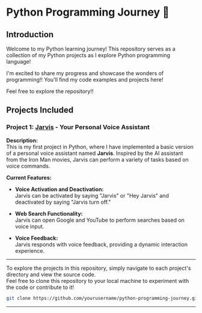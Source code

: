 # Python Programming Journey 🚀

## Introduction

Welcome to my Python learning journey! This repository serves as a collection of my Python projects as I explore Python programming language!

I'm excited to share my progress and showcase the wonders of programming!! You'll find my code examples and projects here!

Feel free to explore the repository!!

## Projects Included

### Project 1: [Jarvis](https://github.com/Arjun9630/My--Python-projects/tree/main/Jarvis) - Your Personal Voice Assistant

**Description:**  
This is my first project in Python, where I have implemented a basic version of a personal voice assistant named **Jarvis**. Inspired by the AI assistant from the Iron Man movies, Jarvis can perform a variety of tasks based on voice commands.

**Current Features:**
- **Voice Activation and Deactivation:**  
  Jarvis can be activated by saying "Jarvis" or "Hey Jarvis" and deactivated by saying "Jarvis turn off."
  
- **Web Search Functionality:**  
  Jarvis can open Google and YouTube to perform searches based on voice input.
  
- **Voice Feedback:**  
  Jarvis responds with voice feedback, providing a dynamic interaction experience.

---

To explore the projects in this repository, simply navigate to each project's directory and view the source code.  
Feel free to clone this repository to your local machine to experiment with the code or contribute to it!


```bash
git clone https://github.com/yourusername/python-programming-journey.git
```

---
